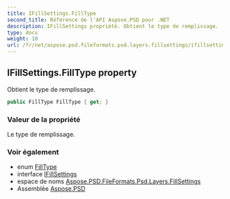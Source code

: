 ```yaml
---
title: IFillSettings.FillType
second_title: Référence de l'API Aspose.PSD pour .NET
description: IFillSettings propriété. Obtient le type de remplissage.
type: docs
weight: 10
url: /fr/net/aspose.psd.fileformats.psd.layers.fillsettings/ifillsettings/filltype/
---
```

## IFillSettings.FillType property

Obtient le type de remplissage.

```csharp
public FillType FillType { get; }
```

### Valeur de la propriété

Le type de remplissage.

### Voir également

* enum [FillType](../../filltype/)
* interface [IFillSettings](../)
* espace de noms [Aspose.PSD.FileFormats.Psd.Layers.FillSettings](../../ifillsettings/)
* Assemblée [Aspose.PSD](../../../)


